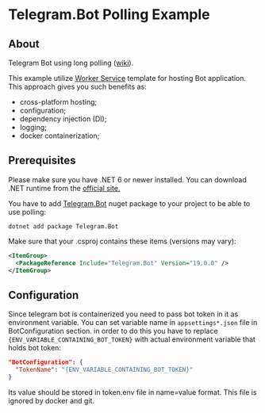 # Telegram.Bot Polling Example

## About

Telegram Bot using long polling 
([wiki](https://en.wikipedia.org/wiki/Push_technology#Long_polling)).

This example utilize [Worker Service](https://docs.microsoft.com/en-us/dotnet/core/extensions/workers)
template for hosting Bot application. This approach gives you such benefits as:

- cross-platform hosting;
- configuration;
- dependency injection (DI);
- logging;
- docker containerization;


## Prerequisites

Please make sure you have .NET 6 or newer installed. You can download .NET runtime from the [official site.](https://dotnet.microsoft.com/download)

You have to add [Telegram.Bot](https://www.nuget.org/packages/Telegram.Bot/) 
nuget package to your project to be able to use polling:

```shell
dotnet add package Telegram.Bot
```

Make sure that your .csproj contains these items (versions may vary):

```xml
<ItemGroup>
  <PackageReference Include="Telegram.Bot" Version="19.0.0" />
</ItemGroup>
```

## Configuration

Since telegram bot is containerized you need to pass bot token in it as environment variable.
 You can set variable name in `appsettings*.json`  file in BotConfiguration section. in order to do this you have to replace `{ENV_VARIABLE_CONTAINING_BOT_TOKEN}` with actual
environment variable that holds bot token:
```json
"BotConfiguration": {
  "TokenName": "{ENV_VARIABLE_CONTAINING_BOT_TOKEN}"
}
```
Its value should be stored in token.env file in name=value format. This file is ignored by docker and git.

